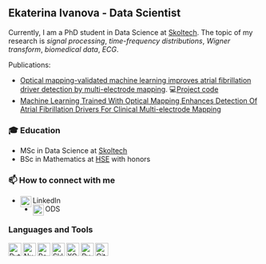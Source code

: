 ## Ekaterina Ivanova - Data Scientist
Currently, I am a PhD student in Data Science at [Skoltech](https://www.skoltech.ru/obrazovanie/programmy-aspirantury/informatika-i-vychislitelnaya-tehnika/). The topic of my research is *signal processing*, *time-frequency distributions*, *Wigner transform*, *biomedical data*, *ECG*.

Publications: 
- [Optical mapping-validated machine learning improves atrial fibrillation driver detection by multi-electrode mapping](https://doi.org/10.1161/CIRCEP.119.008249). :computer:[Project code](https://github.com/DersUzala/FFT)
- [Machine Learning Trained With Optical Mapping Enhances Detection Of Atrial Fibrillation Drivers For Clinical Multi-electrode Mapping](https://www.heartrhythmjournal.com/article/S1547-5271(19)30329-7/pdf)


### :mortar_board: Education
-  MSc in Data Science at [Skoltech](https://www.skoltech.ru/en/education/msc-programs/ds/)
-  BSc in Mathematics at [HSE](https://math.hse.ru/en/) with honors



### 📫 How to connect with me

- LinkedIn [<img align="left" alt="Ekaterina Ivanova | LinkedIn" width="22px" src="https://upload.wikimedia.org/wikipedia/commons/thumb/c/c9/Linkedin.svg/1200px-Linkedin.svg.png" />][linkedin] 
- ODS [<img align="left" alt="Ekaterina Ivanova | ods.ai" width="22px" src="https://cdn.worldvectorlogo.com/logos/slack-1.svg" />][ods]

[linkedin]: https://www.linkedin.com/in/ecatherina/
[ods]: https://opendatascience.slack.com/team/UHESHUY4Q

### Languages and Tools

<img align="left" alt="Python" title="Python" width="26px" src="https://upload.wikimedia.org/wikipedia/commons/thumb/c/c3/Python-logo-notext.svg/1200px-Python-logo-notext.svg.png" /> 
<img align="left" alt="Numpy" title="Numpy" width="26px" src="https://cdn.worldvectorlogo.com/logos/numpy.svg" />
<img align="left" alt="Pandas" title="Pandas" width="26px" src="https://upload.wikimedia.org/wikipedia/commons/thumb/2/22/Pandas_mark.svg/800px-Pandas_mark.svg.png" />
<img align="left" alt="Sklearn" title="Sklearn" width="26px" src="https://upload.wikimedia.org/wikipedia/commons/0/05/Scikit_learn_logo_small.svg" />
<img align="left" alt="XGBoost" title="XGBoost" width="26px" src="https://upload.wikimedia.org/wikipedia/commons/6/69/XGBoost_logo.png" /> 
<img align="left" alt="PyTorch" title="PyTorch" width="26px" src="https://seeklogo.com/images/P/pytorch-logo-84F95D0AF5-seeklogo.com.png" />
<img align="left" alt="Git" title="Git" width="26px" src="https://git-scm.com/images/logos/downloads/Git-Icon-1788C.png" />









<!--
**ecatherina/ecatherina** is a ✨ _special_ ✨ repository because its `README.md` (this file) appears on your GitHub profile.

Here are some ideas to get you started:

- 🔭 I’m currently working on ...
- 🌱 I’m currently learning ...
- 👯 I’m looking to collaborate on ...
- 🤔 I’m looking for help with ...
- 💬 Ask me about ...
- 📫 How to reach me: ...
- 😄 Pronouns: ...
- ⚡ Fun fact: ...
-->
